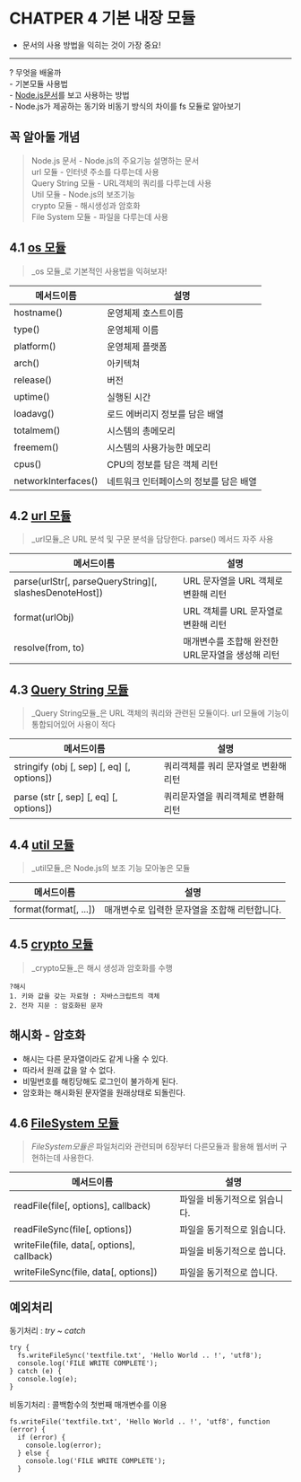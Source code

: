 # CHATPER 4 기본 내장 모듈

-	문서의 사용 방법을 익히는 것이 가장 중요!

---

? 무엇을 배울까 <br> - 기본모듈 사용법 <br> - [Node.js문서](https://nodejs.org/dist/latest-v4.x/docs/api/)를 보고 사용하는 방법 <br> - Node.js가 제공하는 동기와 비동기 방식의 차이를 fs 모듈로 알아보기

## 꼭 알아둘 개념

> Node.js 문서 - Node.js의 주요기능 설명하는 문서 <br> url 모듈 - 인터넷 주소를 다루는데 사용<br> Query String 모듈 - URL객체의 쿼리를 다루는데 사용<br> Util 모듈 - Node.js의 보조기능 <br> crypto 모듈 - 해시생성과 암호화<br> File System 모듈 - 파일을 다루는데 사용<br>

## 4.1 [os 모듈]( https://nodejs.org/dist/latest-v4.x/docs/api/os.html)

> _os 모듈_로 기본적인 사용법을 익혀보자!

 |메서드이름|설명| 
 |--|--| 
 |hostname()|운영체제 호스트이름 | 
 |type()|운영체제 이름|
 |platform()|운영체제 플랫폼 | 
 |arch()|아키텍쳐| 
 |release()|버전| 
 |uptime()|실행된 시간| 
 |loadavg()|로드 에버리지 정보를 담은 배열| 
 |totalmem()|시스템의 총메모리| 
 |freemem()|시스템의 사용가능한 메모리| 
 |cpus()|CPU의 정보를 담은 객체 리턴| 
 |networkInterfaces()|네트워크 인터페이스의 정보를 담은 배열|


## 4.2 [url 모듈](https://nodejs.org/dist/latest-v4.x/docs/api/url.html)

> _url모듈_은 URL 분석 및 구문 분석을 담당한다.
parse() 메서드 자주 사용


메서드이름|설명
--|--
parse(urlStr[, parseQueryString][, slashesDenoteHost])|URL 문자열을 URL 객체로 변환해 리턴
format(urlObj)|URL 객체를 URL 문자열로 변환해 리턴
resolve(from, to)|매개변수를 조합해 완전한 URL문자열을 생성해 리턴



## 4.3 [Query String 모듈](https://nodejs.org/dist/latest-v4.x/docs/api/querystring.html)

> _Query String모듈_은 URL 객체의 쿼리와 관련된 모듈이다.
url 모듈에 기능이 통합되어있어 사용이 적다


메서드이름|설명
--|--
stringify (obj [, sep] [, eq] [, options])|쿼리객체를 쿼리 문자열로 변환해 리턴
parse (str [, sep] [, eq] [, options])|쿼리문자열을 쿼리객체로 변환해 리턴

## 4.4 [util 모듈](https://nodejs.org/dist/latest-v4.x/docs/api/util.html)

> _util모듈_은 Node.js의 보조 기능 모아놓은 모듈

메서드이름|설명
--|--
format(format[, ...])|매개변수로 입력한 문자열을 조합해 리턴합니다.


## 4.5 [crypto 모듈](https://nodejs.org/dist/latest-v4.x/docs/api/crypto.html)

> _crypto모듈_은 해시 생성과 암호화를 수행

```
?해시
1. 키와 값을 갖는 자료형 : 자바스크립트의 객체
2. 전자 지문 : 암호화된 문자
```

해시화 - 암호화
---

- 해시는 다른 문자열이라도 같게 나올 수 있다.
- 따라서 원래 값을 알 수 없다.
- 비밀번호를 해킹당해도 로그인이 불가하게 된다.
- 암호화는 해시화된 문자열을 원래상태로 되돌린다. 

## 4.6 [FileSystem 모듈](https://nodejs.org/dist/latest-v4.x/docs/api/fs.html)

> _FileSystem모듈은_ 파일처리와 관련되며 6장부터 다른모듈과 활용해 웹서버 구현하는데 사용한다.

메서드이름|설명
--|--
readFile(file[, options], callback)|파일을 비동기적으로 읽습니다.
readFileSync(file[, options])|파일을 동기적으로 읽습니다.
writeFile(file, data[, options], callback)|파일을 비동기적으로 씁니다.
writeFileSync(file, data[, options])|파일을 동기적으로 씁니다.

예외처리
---

동기처리 : _try ~ catch_

```
try {
  fs.writeFileSync('textfile.txt', 'Hello World .. !', 'utf8');
  console.log('FILE WRITE COMPLETE');
} catch (e) {
  console.log(e);
}
```

비동기처리 : 콜백함수의 첫번째 매개변수를 이용

```
fs.writeFile('textfile.txt', 'Hello World .. !', 'utf8', function (error) {
  if (error) {
    console.log(error);
  } else {
    console.log('FILE WRITE COMPLETE');
  }
```


